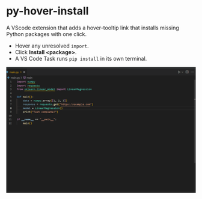 # py-hover-install

A VScode extension that adds a hover-tooltip link that installs missing Python packages with one click.

* Hover any unresolved `import`.
* Click **Install \<package>**.
* A VS Code Task runs `pip install` in its own terminal.

![demo gif](images/demo.gif)
